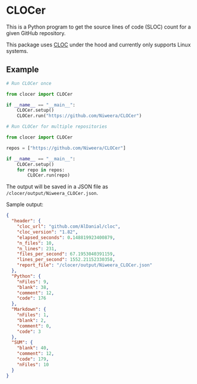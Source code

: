 # CLOCer

This is a Python program to get the source lines of code (SLOC) count for a given GitHub repository.

This package uses [CLOC](https://github.com/AlDanial/cloc) under the hood and currently only supports Linux systems.

## Example

```python
# Run CLOCer once

from clocer import CLOCer

if __name__ == "__main__":
    CLOCer.setup()
    CLOCer.run("https://github.com/Niweera/CLOCer")
```

```python
# Run CLOCer for multiple repositories

from clocer import CLOCer

repos = ["https://github.com/Niweera/CLOCer"]

if __name__ == "__main__":
    CLOCer.setup()
    for repo in repos:
        CLOCer.run(repo)
```

The output will be saved in a JSON file as `/clocer/output/Niweera_CLOCer.json`.

Sample output:

```json
{
  "header": {
    "cloc_url": "github.com/AlDanial/cloc",
    "cloc_version": "1.82",
    "elapsed_seconds": 0.148819923400879,
    "n_files": 10,
    "n_lines": 231,
    "files_per_second": 67.1953040391159,
    "lines_per_second": 1552.21152330358,
    "report_file": "/clocer/output/Niweera_CLOCer.json"
  },
  "Python": {
    "nFiles": 9,
    "blank": 38,
    "comment": 12,
    "code": 176
  },
  "Markdown": {
    "nFiles": 1,
    "blank": 2,
    "comment": 0,
    "code": 3
  },
  "SUM": {
    "blank": 40,
    "comment": 12,
    "code": 179,
    "nFiles": 10
  }
}
```

